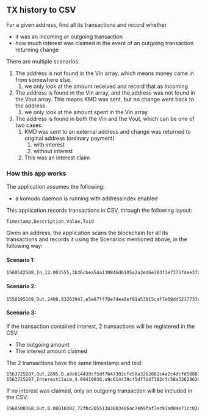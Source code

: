 ## TX history to CSV

For a given address, find all its transactions and record whether
- it was an incoming or outgoing transaction
- how much interest was claimed in the event of an outgoing transaction returning change

There are multiple scenarios:
1. The address is not found in the Vin array, which means money came in from somewhere else.
    1. we only look at the amount received and record that as Incoming
2. The address is found in the Vin array, and the address was not found in the Vout array. This means KMD was sent, but no change went back to the address
    1. we only look at the amount spent in the Vin array
3. The address is found in both the Vin and the Vout, which can be one of two cases:
    1. KMD was sent to an external address and change was returned to original address (ordinary payment)
        1. with interest
        2. without interest
    2. This was an interest claim
 

### How this app works
The application assumes the following:
- a komodo daemon is running with addressindex enabled

   
This application records transactions in CSV, through the following layout:
```text
Timestamp,Description,Value,Txid
```

Given an address, the application scans the blockchain for all its transactions and records it using the Scenarios mentioned above, in the following way:
 
#### Scenario 1:
```text
1560542508,In,12.003555,3b36cbea54a130846db105a2a3ed6e303f3e7375f4ee37222a7bd15608db9608
```

#### Scenario 2:
```text
1558195169,Out,2408.83263947,e5e87ff78e7dea8ef01a53015caf7e09dd5217733a327efa918a6d22497a61eb
```

#### Scenario 3:
If the transaction contained interest, 2 transactions will be registered in the CSV:
- The outgoing amount
- The interest amount claimed

The 2 transactions have the same timestamp and txid:
```text
1563725207,Out,2895.0,a9c614439cf5df7b47302cfc58a3262862c4a2c4dcfd588872360b053c3deab3
1563725207,InterestClaim,4.09410936,a9c614439cf5df7b47302cfc58a3262862c4a2c4dcfd588872360b053c3deab3
```

If no interest was claimed, only an outgoing transaction will be included in the CSV:
```text
1568500368,Out,0.00010302,72fbc20551383083406ac7eb9faf7ec91ad04e71cc02c0bf7f3ce825ba406936
```